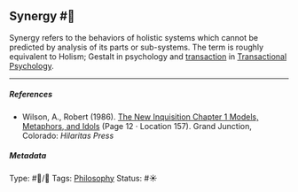 ## Synergy  #🧠

Synergy refers to the behaviors of holistic systems which cannot be predicted by analysis of its parts or sub-systems. The term is roughly equivalent to Holism; Gestalt in psychology and [transaction](Transaction.md) in [Transactional Psychology]().

---

##### References

* Wilson, A., Robert (1986). [The New Inquisition Chapter 1 Models, Metaphors, and Idols](The%20New%20Inquisition%20Chapter%201%20Models,%20Metaphors,%20and%20Idols.md) (Page 12 · Location 157). Grand Junction, Colorado: *Hilaritas Press*

##### Metadata

Type: #🔵/🔵 
Tags: [Philosophy](Philosophy.md) 
Status: #☀️ 
